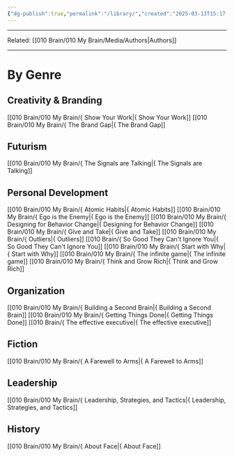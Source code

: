 ```yaml
---
{"dg-publish":true,"permalink":"/library/","created":"2025-03-13T15:17:10.000-04:00","updated":"2025-03-20T14:55:55.000-04:00"}
---
```


---
Related: [[010 Brain/010 My Brain/Media/Authors\|Authors]]

---

# By Genre
## Creativity & Branding
[[010 Brain/010 My Brain/{ Show Your Work\|{ Show Your Work]]
[[010 Brain/010 My Brain/{ The Brand Gap\|{ The Brand Gap]]

## Futurism
[[010 Brain/010 My Brain/{ The Signals are Talking\|{ The Signals are Talking]]

## Personal Development
[[010 Brain/010 My Brain/{  Atomic Habits\|{  Atomic Habits]]
[[010 Brain/010 My Brain/{ Ego is the Enemy\|{ Ego is the Enemy]]
[[010 Brain/010 My Brain/{ Designing for Behavior Change\|{ Designing for Behavior Change]]
[[010 Brain/010 My Brain/{ Give and Take\|{ Give and Take]]
[[010 Brain/010 My Brain/{ Outliers\|{ Outliers]]
[[010 Brain/{ So Good They Can't Ignore You\|{ So Good They Can't Ignore You]]
[[010 Brain/010 My Brain/{ Start with Why\|{ Start with Why]]
[[010 Brain/010 My Brain/{ The infinite game\|{ The infinite game]]
[[010 Brain/010 My Brain/{ Think and Grow Rich\|{ Think and Grow Rich]]
## Organization
[[010 Brain/010 My Brain/{ Building a Second Brain\|{ Building a Second Brain]]
[[010 Brain/010 My Brain/{ Getting Things Done\|{ Getting Things Done]]
[[010 Brain/{ The effective executive\|{ The effective executive]]
## Fiction
[[010 Brain/010 My Brain/{ A Farewell to Arms\|{ A Farewell to Arms]]
## Leadership
[[010 Brain/010 My Brain/{ Leadership, Strategies, and Tactics\|{ Leadership, Strategies, and Tactics]]
## History
[[010 Brain/010 My Brain/{ About Face\|{ About Face]]